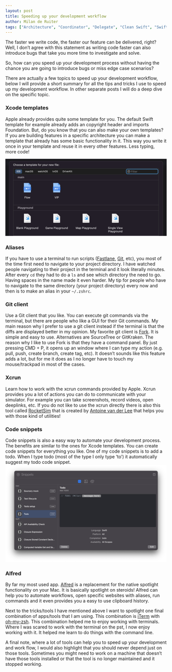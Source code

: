 ```yaml
---
layout: post
title: Speeding up your development workflow
author: Milan de Ruiter
tags: ["Architecture", "Coordinator", "Delegate", "Clean Swift", "Swift"]
---
```


The faster we write code, the faster our feature can be delivered, right? Well, I don’t agree with this statement as writing code faster can also introduce bugs that take you more time to investigate and solve. 

So, how can you speed up your development process without having the chance you are going to introduce bugs or miss edge case scenarios?

There are actually a few topics to speed up your development workflow, below I will provide a short summary for all the tips and tricks I use to speed up my development workflow. In other separate posts I will do a deep dive on the specific topic.

### Xcode templates
Apple already provides quite some template for you. The default Swift template for example already adds an copyright header and imports Foundation. But, do you know that you can also make your own templates? If you are building features in a specific architecture you can make a template that already has some basic functionality in it. This way you write it once in your template and reuse it in every other features. Less typing, more code!

![xcode template](/assets/speeding-up-development/template-example.png)

### Aliases 
If you have to use a terminal to run scripts ([Fastlane](https://fastlane.tools/), [Git](https://git-scm.com/), etc), you most of the time first need to navigate to your project directory. I have watched people navigating to their project in the terminal and it look literally minutes. After every `cd` they had to do a `ls` and see which directory the need to go. Having spaces in the name made it even harder. My tip for people who have to navigate to the same directory (your project directory) every now and then is to make an alias in your `~/.zshrc`.

### Git client
Use a Git client that you like. You can execute git commands via the terminal, but there are people who like a GUI for their Git commands. My main reason why I prefer to use a git client instead if the terminal is that the diffs are displayed better in my opinion. My favorite git client is [Fork](https://git-fork.com/). It is simple and easy to use. Alternatives are SourceTree or GitKraken. The reason why I like to use Fork is that they have a command panel. By just pressing CMD + P, it opens up an window where I can type my action (e.g. pull, push, create branch, create tag, etc). It doesn’t sounds like this feature adds a lot, but for me it does as I no longer have to touch my mouse/trackpad in most of the cases.

### Xcrun
Learn how to work with the xcrun commands provided by Apple. Xcrun provides you a lot of actions you can do to communicate with your simulator. For example you can take screenshots, record videos, open deeplinks, etc. If you do not like to use the xcrun directly there is also this tool called [RocketSim](https://www.rocketsim.app/) that is created by [Antoine van der Lee](https://www.avanderlee.com/) that helps you with those kind of utilities!

### Code snippets
Code snippets is also a easy way to automate your development process. The benefits are similar to the ones for Xcode templates. You can create code snippets for everything you like. One of my code snippets is to add a todo. When I type todo (most of the type I only type ‘to’) it automatically suggest my todo code snippet. 
![todo snippet](/assets/speeding-up-development/todo-snippet.png)

### Alfred
By far my most used app. [Alfred](https://www.alfredapp.com/) is a replacement for the native spotlight functionality on your Mac. It is basically spotlight on steroids! Alfred can help you to automate workflows, open specific websites with aliases, run commands and it even provides you a easy to use clipboard history.

Next to the tricks/tools I have mentioned above I want to spotlight one final combination of apps/tools that I am using. This combination is [iTerm](https://iterm2.com/) with [oh-my-zsh](https://ohmyz.sh/). This combination helped me to enjoy working with terminals. Where I was scared to work with the terminal on the pst, I now enjoy working with it. It helped me learn to do things with the command line. 

A final note, where a lot of tools can help you to speed up your development and work flow, I would also highlight that you should never depend just on those tools. Sometimes you might need to work on a machine that doesn’t have those tools installed or that the tool is no longer maintained and it stopped working.
